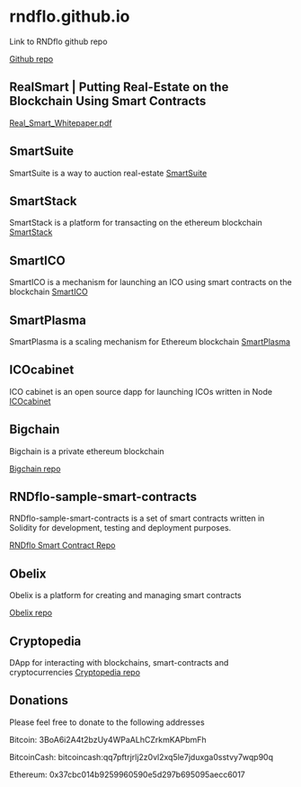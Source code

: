 # rndflo.github.io

Link to RNDflo github repo 

[Github repo](https://github.com/rndflo)

## RealSmart | Putting Real-Estate on the Blockchain Using Smart Contracts
[Real_Smart_Whitepaper.pdf](https://github.com/rndflo/rndflo.github.io/blob/master/whitepaper_real_estate_on_the_blockchain.pdf)

## SmartSuite
SmartSuite is a way to auction real-estate
[SmartSuite](https://github.com/rndflo/smartsuite)


## SmartStack
SmartStack is a platform for transacting on the ethereum blockchain
[SmartStack](https://github.com/rndflo/smartstack)

## SmartICO
SmartICO is a mechanism for launching an ICO using smart contracts on the blockchain
[SmartICO](https://github.com/rndflo/smartico)

## SmartPlasma
SmartPlasma is a scaling mechanism for Ethereum blockchain
[SmartPlasma](https://github.com/rndflo/smartplasma)

## ICOcabinet
ICO cabinet is an open source dapp for launching ICOs written in Node
[ICOcabinet](https://github.com/rndflo/icocabinet)


## Bigchain

Bigchain is a private ethereum blockchain

[Bigchain repo](https://github.com/rndflo/bigchain)


## RNDflo-sample-smart-contracts

RNDflo-sample-smart-contracts is a set of smart contracts written in Solidity for development, testing and deployment purposes.

[RNDflo Smart Contract Repo](https://github.com/rndflo/rndflo-sample-smart-contracts)

## Obelix

Obelix is a platform for creating and managing smart contracts

[Obelix repo](https://github.com/rndflo/obelix)


## Cryptopedia

DApp for interacting with blockchains, smart-contracts and cryptocurrencies
[Cryptopedia repo](https://github.com/rndflo/cryptopedia)

## Donations

Please feel free to donate to the following addresses

Bitcoin: 3BoA6i2A4t2bzUy4WPaALhCZrkmKAPbmFh

BitcoinCash: bitcoincash:qq7pftrjrlj2z0vl2xq5le7jduxga0sstvy7wqp90q

Ethereum: 0x37cbc014b9259960590e5d297b695095aecc6017

